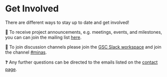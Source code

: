 # Get Involved

There are different ways to stay up to date and get involved!

📧 To receive project announcements, e.g. meetings, events, and milestones, you can can join the mailing list [here](https://www.listserv.dfn.de/sympa/info/mixs-minas).

💬 To join discussion channels please join the [GSC Slack workspace](https://join.slack.com/t/gsc-vpc4453/shared_invite/zt-1xkho921f-NeTTzLUS~cSF4HBkOSXFQg) and join the channel [#minas](https://gsc-vpc4453.slack.com/archives/C05DHBCFTCP).

❓️ Any further questions can be directed to the emails listed on the [contact page](../contact.md).
